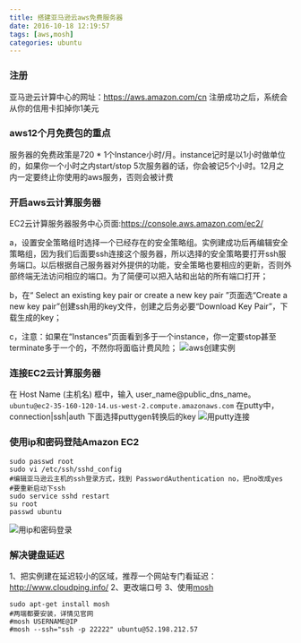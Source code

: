 ```yaml
---
title: 搭建亚马逊云aws免费服务器
date: 2016-10-18 12:19:57
tags: [aws,mosh]
categories: ubuntu
---
```


### 注册
亚马逊云计算中心的网址：https://aws.amazon.com/cn 注册成功之后，系统会从你的信用卡扣掉你1美元

### aws12个月免费包的重点
服务器的免费政策是720 * 1个Instance小时/月。instance记时是以1小时做单位的，如果你一个小时之内start/stop 5次服务器的话，你会被记5个小时。12月之内一定要终止你使用的aws服务，否则会被计费
<!-- more -->

### 开启aws云计算服务器
EC2云计算服务器服务中心页面:https://console.aws.amazon.com/ec2/

a，设置安全策略组时选择一个已经存在的安全策略组。实例建成功后再编辑安全策略组，因为我们后面要ssh连接这个服务器，所以选择的安全策略要打开ssh服务端口。以后根据自己服务器对外提供的功能，安全策略也要相应的更新，否则外部终端无法访问相应的端口。为了简便可以把入站和出站的所有端口打开；

b，在“ Select an existing key pair or create a new key pair ”页面选“Create a new key pair”创建ssh用的key文件，创建之后务必要“Download Key Pair”，下载生成的key；

c，注意：如果在“Instances”页面看到多于一个instance，你一定要stop甚至terminate多于一个的，不然你将面临计费风险；
![aws创建实例](http://ofat4idzj.bkt.clouddn.com/aws%E5%88%9B%E5%BB%BA%E5%AE%9E%E4%BE%8B.gif)

### 连接EC2云计算服务器
在 Host Name (主机名) 框中，输入 user_name@public_dns_name。
`ubuntu@ec2-35-160-120-14.us-west-2.compute.amazonaws.com`
在putty中，connection|ssh|auth 下面选择puttygen转换后的key
![用putty连接](http://ofat4idzj.bkt.clouddn.com/%E7%94%A8putty%E8%BF%9E%E6%8E%A5.gif)

### 使用ip和密码登陆Amazon EC2
```
sudo passwd root
sudo vi /etc/ssh/sshd_config
#编辑亚马逊云主机的ssh登录方式，找到 PasswordAuthentication no，把no改成yes
#要重新启动下ssh
sudo service sshd restart
su root
passwd ubuntu
```
![用ip和密码登录](http://ofat4idzj.bkt.clouddn.com/%E7%94%A8ip%E5%92%8C%E5%AF%86%E7%A0%81%E7%99%BB%E5%BD%95.gif)

### 解决键盘延迟
1、把实例建在延迟较小的区域，推荐一个网站专门看延迟：http://www.cloudping.info/
2、更改端口号
3、使用[mosh](https://mosh.org/)
```
sudo apt-get install mosh
#两端都要安装，详情见官网
#mosh USERNAME@IP
#mosh --ssh="ssh -p 22222" ubuntu@52.198.212.57
```

